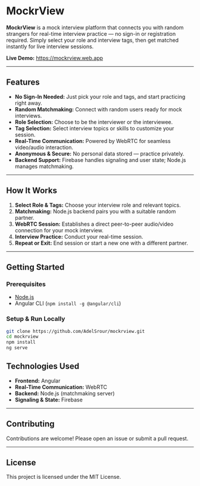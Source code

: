 # MockrView

**MockrView** is a mock interview platform that connects you with random strangers for real-time interview practice — no sign-in or registration required. Simply select your role and interview tags, then get matched instantly for live interview sessions.

**Live Demo:** https://mockrview.web.app

---

## Features

- **No Sign-In Needed:** Just pick your role and tags, and start practicing right away.
- **Random Matchmaking:** Connect with random users ready for mock interviews.
- **Role Selection:** Choose to be the interviewer or the interviewee.
- **Tag Selection:** Select interview topics or skills to customize your session.
- **Real-Time Communication:** Powered by WebRTC for seamless video/audio interaction.
- **Anonymous & Secure:** No personal data stored — practice privately.
- **Backend Support:** Firebase handles signaling and user state; Node.js manages matchmaking.

---

## How It Works

1. **Select Role & Tags:** Choose your interview role and relevant topics.
2. **Matchmaking:** Node.js backend pairs you with a suitable random partner.
3. **WebRTC Session:** Establishes a direct peer-to-peer audio/video connection for your mock interview.
4. **Interview Practice:** Conduct your real-time session.
5. **Repeat or Exit:** End session or start a new one with a different partner.

---

## Getting Started

### Prerequisites

- [Node.js](https://nodejs.org/)
- Angular CLI (`npm install -g @angular/cli`)

### Setup & Run Locally

```bash
git clone https://github.com/AdelSrour/mockrview.git
cd mockrview
npm install
ng serve
```

## Technologies Used

- **Frontend:** Angular
- **Real-Time Communication:** WebRTC
- **Backend:** Node.js (matchmaking server)
- **Signaling & State:** Firebase

---

## Contributing

Contributions are welcome! Please open an issue or submit a pull request.

---

## License

This project is licensed under the MIT License.